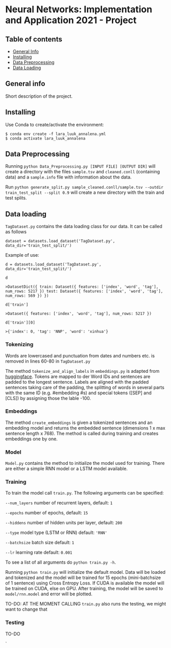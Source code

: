 # Neural Networks: Implementation and Application 2021 - Project


## Table of contents
* [General Info](#general-info)
* [Installing](#installing)
* [Data Preprocessing](#data-Preprocessing)
* [Data Loading](#data-loading)

## General info
Short description of the project.

## Installing
Use Conda to create/activate the environment:
```
$ conda env create -f lara_luuk_annalena.yml
$ conda activate lara_luuk_annalena
```

## Data Preprocessing
Running `python Data_Preprocessing.py [INPUT FILE] [OUTPUT DIR]` will create a directory with the files `sample.tsv` and `cleaned.conll` (containing data) and a `sample.info` file with information about the data.

Run `python generate_split.py sample_cleaned.conll/sample.tsv --outdir train_test_split --split 0.9` will create a new directory with the train and test splits.

## Data loading

`TagDataset.py` contains the data loading class for our data. It can be called as follows

`dataset = datasets.load_dataset('TagDataset.py', data_dir='train_test_split/')`

Example of use:

`d = datasets.load_dataset('TagDataset.py', data_dir='train_test_split/')`

`d`

`>DatasetDict({
    train: Dataset({
        features: ['index', 'word', 'tag'],
        num_rows: 5217
    })
    test: Dataset({
        features: ['index', 'word', 'tag'],
        num_rows: 569
    })
})`

`d['train']`

`>Dataset({
    features: ['index', 'word', 'tag'],
    num_rows: 5217
})`

`d['train'][0]`

`>{'index': 0, 'tag': 'NNP', 'word': 'xinhua'}`

### Tokenizing

Words are lowercased and punctuation from dates and numbers etc. is removed in lines 60-80 in `TagDataset.py`

The method `tokenize_and_align_labels` in `embeddings.py` is adapted from [huggingface](https://github.com/huggingface/transformers/blob/master/examples/token-classification/run_ner.py). Tokens are mapped to der Word IDs and sentences are padded to the longest sentence. Labels are aligned with the padded sentences taking care of the padding, the splitting of words in several parts with the same ID (e.g. #embedding #s) and special tokens ([SEP] and [CLS]) by assigning those the lable -100. 

### Embeddings

The method `create_embeddings` is given a tokenized sentences and an embedding model and returns the embedded sentence (dimensions 1 x max sentence length x 768). The method is called during training and creates embeddings one by one. 

### Model

`Model.py` contains the method to initialize the model used for training. There are either a simple RNN model or a LSTM model available.

### Training

To train the model call `train.py`. The following arguments can be specified:

`--num_layers`   number of recurrent layers, default: `1`

`--epochs`       number of epochs, default: `15`

`--hiddens`      number of hidden units per layer, default: `200`

`--type`         model type (LSTM or RNN)            default: `'RNN'`

`--batchsize`   batch size                          default: `1`

`--lr`          learning rate                        default: `0.001`

To see a list of all arguments do `python train.py -h`.

Running `python train.py` will initialize the default model. Data will be loaded and tokenized and the model will be trained for 15 epochs (mini-batchsize of 1 sentence) using Cross Entropy Loss. If CUDA is available the model will be trained on CUDA, else on GPU. After training, the model will be saved to `model/rnn.model` and error will be plotted. 

TO-DO: AT THE MOMENT CALLING `train.py` also runs the testing, we might want to change that

### Testing

TO-DO

`
